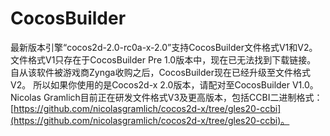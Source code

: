 # CocosBuilder

最新版本引擎“cocos2d-2.0-rc0a-x-2.0”支持CocosBuilder文件格式V1和V2。
文件格式V1只存在于CocosBuilder Pre 1.0版本中，现在已无法找到下载链接。
自从该软件被游戏商Zynga收购之后，CocosBuilder现在已经升级至文件格式V2。
所以如果你使用的是Cocos2d-x 2.0版本，请配对至CocosBuilder V1.0。
Nicolas Gramlich目前正在研发文件格式V3及更高版本，包括CCBI二进制格式：[https://github.com/nicolasgramlich/cocos2d-x/tree/gles20-ccbi](https://github.com/nicolasgramlich/cocos2d-x/tree/gles20-ccbi)。